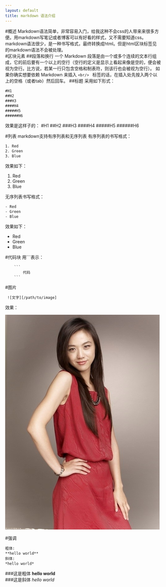 ```yaml
---
layout: default
title: markdown 语法介绍
---
```

<meta http-equiv="Content-Type" content="text/html; charset=utf-8" />
<link rel="stylesheet" href="http://yandex.st/highlightjs/7.1/styles/default.min.css">
<script src="http://yandex.st/highlightjs/7.1/highlight.min.js"></script>
<script>hljs.initHighlightingOnLoad();</script>
<link rel="stylesheet" href="/css/pygments.css">





#概述	
Markdown语法简单，非常容易入门，给我这种不会css的人带来来很多方便。用markdown写笔记或者博客可以有好看的样式，又不需要知道css。markdown语法很少，是一种书写格式，最终转换成html。但是html区块标签见的markdown语法不会被处理。	
#区块元素
##段落和换行
一个 Markdown 段落是由一个或多个连续的文本行组成，它的前后要有一个以上的空行（空行的定义是显示上看起来像是空的，便会被视为空行。比方说，若某一行只包含空格和制表符，则该行也会被视为空行）。	
如果你确实想要依赖 Markdown 来插入 ```<br/> ``` 标签的话，在插入处先按入两个以上的空格（或者tab）然后回车。
##标题
采用如下形式：

```
#H1
##H2
###H3
####H4
#####H5
######H6
```
效果是这样子的：
#H1
##H2
###H3
####H4
#####H5
######H6

#列表
markdown支持有序列表和无序列表
有序列表的书写格式：

```
1. Red
2. Green
3. Blue
```
效果如下：

1. Red
2. Green
3. Blue

 无序列表书写格式：

```
- Red
- Green
- Blue
```
效果如下：

- Red
- Green
- Blue

#代码块
用```表示：

```
	```
		代码
	```
```

#图片

```
 ![文字][/path/to/image]
```
效果：

![汤唯](/images/tangwei.jpeg)

#强调

```
粗体:
**hello world**
斜体:
*hello world*
```
###这是粗体  **hello world**	
###这是斜体  *hello world*	



